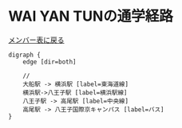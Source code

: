 # WAI YAN TUNの通学経路

[メンバー表に戻る](member.md#メンバー表)

```graphviz
digraph {
    edge [dir=both]

    // 
    大船駅 -> 横浜駅 [label=東海道線]
    横浜駅->八王子駅 [label=横浜駅線]
    八王子駅 -> 高尾駅 [label=中央線]
    高尾駅 -> 八王子国際京キャンパス [label=バス]
}
```
